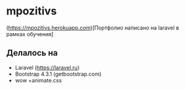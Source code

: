 # mpozitivs
(https://mpozitivs.herokuapp.com)[Портфолио написано на laravel в рамках обучения]

## Делалось на 
+ Laravel (https://laravel.ru)
+ Bootstrap 4.3.1 (getbootstrap.com)
+ wow
+animate.css

